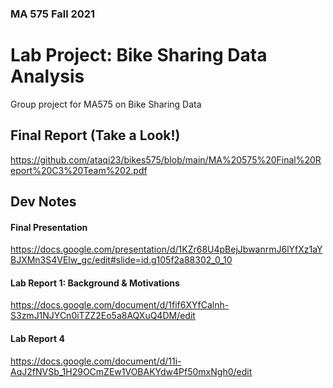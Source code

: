 ### MA 575 Fall 2021
# Lab Project: Bike Sharing Data Analysis

Group project for MA575 on Bike Sharing Data

## Final Report (Take a Look!)

https://github.com/ataqi23/bikes575/blob/main/MA%20575%20Final%20Report%20C3%20Team%202.pdf




## Dev Notes 

#### Final Presentation

https://docs.google.com/presentation/d/1KZr68U4pBejJbwanrmJ6lYfXz1aYBJXMn3S4VElw_gc/edit#slide=id.g105f2a88302_0_10

#### Lab Report 1: Background & Motivations

https://docs.google.com/document/d/1fif6XYfCalnh-S3zmJ1NJYCn0iTZZ2Eo5a8AQXuQ4DM/edit

#### Lab Report 4

https://docs.google.com/document/d/11i-AqJ2fNVSb_1H29OCmZEw1VOBAKYdw4Pf50mxNgh0/edit

